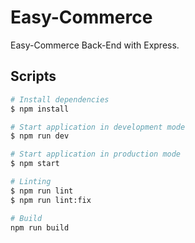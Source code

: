 # Easy-Commerce

Easy-Commerce Back-End with Express.

## Scripts

``` bash
# Install dependencies
$ npm install

# Start application in development mode
$ npm run dev

# Start application in production mode
$ npm start

# Linting
$ npm run lint
$ npm run lint:fix

# Build
npm run build
```
